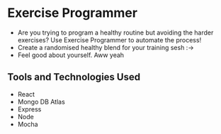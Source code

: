 # Exercise Programmer

- Are you trying to program a healthy routine but avoiding the harder exercises? Use Exercise Programmer to automate the process!
- Create a randomised healthy blend for your training sesh :->
- Feel good about yourself. Aww yeah

## Tools and Technologies Used
- React
- Mongo DB Atlas
- Express
- Node
- Mocha